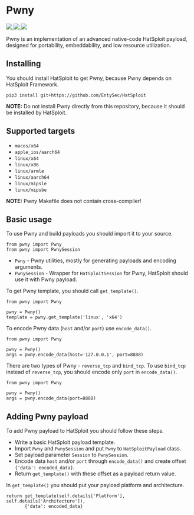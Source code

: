 # Pwny

<p>
    <a href="https://entysec.netlify.app">
        <img src="https://img.shields.io/badge/developer-EntySec-3572a5.svg">
    </a>
    <a href="https://github.com/EntySec/Pwny">
        <img src="https://img.shields.io/badge/language-C-grey.svg">
    </a>
    <a href="https://github.com/EntySec/Pwny/stargazers">
        <img src="https://img.shields.io/github/stars/EntySec/Pwny?color=yellow">
    </a>
</p>

Pwny is an implementation of an advanced native-code HatSploit payload, designed for portability, embeddability, and low resource utilization.

## Installing

You should install HatSploit to get Pwny, because Pwny depends on HatSploit Framework.

```
pip3 install git+https://github.com/EntySec/HatSploit
```

**NOTE:** Do not install Pwny directly from this repository, because it should be installed by HatSploit.

## Supported targets

* `macos/x64`
* `apple_ios/aarch64`
* `linux/x64`
* `linux/x86`
* `linux/armle`
* `linux/aarch64`
* `linux/mipsle`
* `linux/mipsbe`

**NOTE:** Pwny Makefile does not contain cross-compiler!

## Basic usage

To use Pwny and build payloads you should import it to your source.

```python3
from pwny import Pwny
from pwny import PwnySession
```

* `Pwny` - Pwny utilities, mostly for generating payloads and encoding arguments.
* `PwnySession` - Wrapper for `HatSploitSession` for Pwny, HatSploit should use it with Pwny payload.

To get Pwny template, you should call `get_template()`.

```python3
from pwny import Pwny

pwny = Pwny()
template = pwny.get_template('linux', 'x64')
```

To encode Pwny data (`host` and/or `port`) use `encode_data()`.

```python3
from pwny import Pwny

pwny = Pwny()
args = pwny.encode_data(host='127.0.0.1', port=8888)
```

There are two types of Pwny - `reverse_tcp` and `bind_tcp`. To use `bind_tcp` instead of `reverse_tcp`, you should encode only `port` in `encode_data()`.

```python3
from pwny import Pwny

pwny = Pwny()
args = pwny.encode_data(port=8888)
```

## Adding Pwny payload

To add Pwny payload to HatSploit you should follow these steps.

* Write a basic HatSploit payload template.
* Import `Pwny` and `PwnySession` and put `Pwny` to `HatSploitPayload` class.
* Set payload parameter `Session` to `PwnySession`.
* Encode data `host` and/or `port` through `encode_data()` and create offset `{'data': encoded_data}`.
* Return `get_template()` with these offset as a payload return value.

In `get_template()` you should put your payload platform and architecture.

```python3
return get_template(self.details['Platform'], self.details['Architecture']),
       {'data': encoded_data}
```
